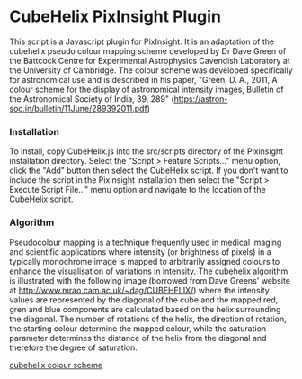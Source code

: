 CubeHelix PixInsight Plugin
===========================

This script is a Javascript plugin for PixInsight.  It is an adaptation of the cubehelix pseudo colour mapping scheme developed by Dr Dave Green of the Battcock Centre for Experimental Astrophysics Cavendish Laboratory at the University of Cambridge.  The colour scheme was developed specifically for astronomical use and is described in his paper, "Green, D. A., 2011, A colour scheme for the display of astronomical intensity images, Bulletin of the Astronomical Society of India, 39, 289"
(https://astron-soc.in/bulletin/11June/289392011.pdf)

### Installation ###
 To install, copy CubeHelix.js into the src/scripts directory of the Pixinsight installation directory.  Select the "Script > Feature Scripts..." menu option, click the "Add" button then select the CubeHelix script. If you don't want to include the script in the PixInsight installation then select the "Script > Execute Script File..." menu option and navigate to the location of the CubeHelix script.

### Algorithm ###
Pseudocolour mapping is a technique frequently used in medical imaging and scientific applications where intensity (or brightness of pixels) in a typically monochrome image is mapped to arbitrarily assigned colours to enhance the visualisation of variations in intensity.  The cubehelix algorithm is illustrated with the following image (borrowed from Dave Greens' website at http://www.mrao.cam.ac.uk/~dag/CUBEHELIX/) where the intensity values are represented by the diagonal of the cube and the mapped red, gren and blue components are calculated based on the helix surrounding the diagonal.  The number of rotations of the helix, the direction of rotation, the starting colour determine the mapped colour, while the saturation parameter determines the distance of the helix from the diagonal and therefore the degree of saturation.

[cubehelix colour scheme](/img/cubehelix.png)
